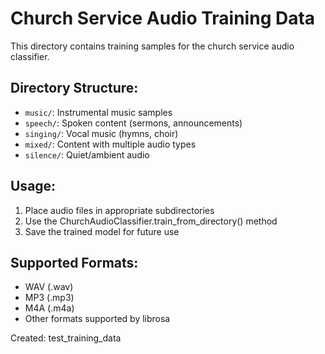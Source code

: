 
# Church Service Audio Training Data

This directory contains training samples for the church service audio classifier.

## Directory Structure:
- `music/`: Instrumental music samples
- `speech/`: Spoken content (sermons, announcements)
- `singing/`: Vocal music (hymns, choir)
- `mixed/`: Content with multiple audio types
- `silence/`: Quiet/ambient audio

## Usage:
1. Place audio files in appropriate subdirectories
2. Use the ChurchAudioClassifier.train_from_directory() method
3. Save the trained model for future use

## Supported Formats:
- WAV (.wav)
- MP3 (.mp3)
- M4A (.m4a)
- Other formats supported by librosa

Created: test_training_data
